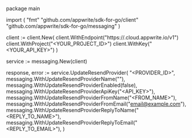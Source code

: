 package main

import (
    "fmt"
    "github.com/appwrite/sdk-for-go/client"
    "github.com/appwrite/sdk-for-go/messaging"
)

client := client.New(
    client.WithEndpoint("https://<REGION>.cloud.appwrite.io/v1")
    client.WithProject("<YOUR_PROJECT_ID>")
    client.WithKey("<YOUR_API_KEY>")
)

service := messaging.New(client)

response, error := service.UpdateResendProvider(
    "<PROVIDER_ID>",
    messaging.WithUpdateResendProviderName("<NAME>"),
    messaging.WithUpdateResendProviderEnabled(false),
    messaging.WithUpdateResendProviderApiKey("<API_KEY>"),
    messaging.WithUpdateResendProviderFromName("<FROM_NAME>"),
    messaging.WithUpdateResendProviderFromEmail("email@example.com"),
    messaging.WithUpdateResendProviderReplyToName("<REPLY_TO_NAME>"),
    messaging.WithUpdateResendProviderReplyToEmail("<REPLY_TO_EMAIL>"),
)
